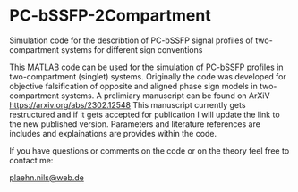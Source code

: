 # PC-bSSFP-2Compartment
Simulation code for the describtion of PC-bSSFP signal profiles of two-compartment systems for different sign conventions 

This MATLAB code can be used for the simulation of PC-bSSFP profiles in two-compartment (singlet) systems. 
Originally the code was developed for objective falsification of opposite and aligned phase sign models 
in two-compartment systems.
A prelimiary manuscript can be found on ArXiV https://arxiv.org/abs/2302.12548 
This manuscript currently gets restructured and if it gets accepted for publication I will update the link to the 
new published version. 
Parameters and literature references are includes and explainations are provides within the code.

If you have questions or comments on the code or on the theory feel free to contact me: 

plaehn.nils@web.de

